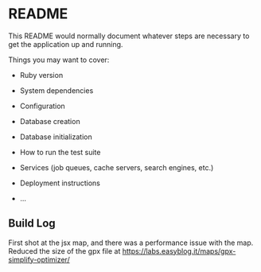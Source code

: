 # README





This README would normally document whatever steps are necessary to get the
application up and running.

Things you may want to cover:

* Ruby version

* System dependencies

* Configuration

* Database creation

* Database initialization

* How to run the test suite

* Services (job queues, cache servers, search engines, etc.)

* Deployment instructions

* ...





Build Log
---------

First shot at the jsx map, and there was a performance issue with the map.
Reduced the size of the gpx file at https://labs.easyblog.it/maps/gpx-simplify-optimizer/


